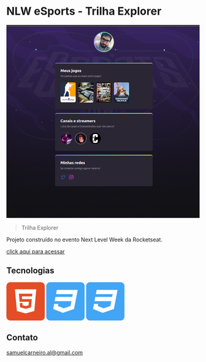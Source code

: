 # NLW eSports - Trilha Explorer

![preview](./.github/preview.png)

> Trilha Explorer

Projeto construído no evento Next Level Week da Rocketseat.

[click aqui para acessar](https://samuelcarneiro.github.io/nlw-esports-explorer/)

## Tecnologias
![preview](./.github/html5.svg)
![preview](./.github/css3.svg)
![preview](./.github/css3.svg)


## Contato

samuelcarneiro.al@gmail.com